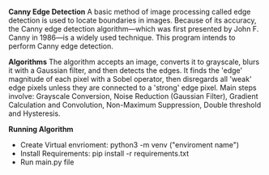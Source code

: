 **Canny Edge Detection**
A basic method of image processing called edge detection is used to locate boundaries in images. Because of its accuracy, the Canny edge detection algorithm—which was first presented by John F. Canny in 1986—is a widely used technique. This program intends to perform Canny edge detection.

**Algorithms**
The algorithm accepts an image, converts it to grayscale, blurs it with a Gaussian filter, and then detects the edges. It finds the 'edge' magnitude of each pixel with a Sobel operator, then disregards all 'weak' edge pixels unless they are connected to a 'strong' edge pixel. Main steps involve: Grayscale Conversion, Noise Reduction (Gaussian Filter), Gradient Calculation and Convolution, Non-Maximum Suppression, Double threshold and Hysteresis.

**Running Algorithm**

- Create Virtual envrioment: python3 -m venv ("enviroment name")
- Install Requirements: pip install -r requirements.txt
- Run main.py file 

